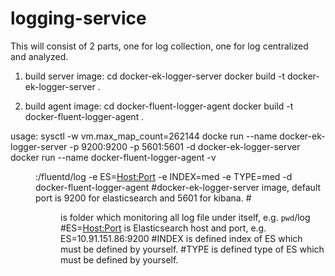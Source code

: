 # logging-service
This will consist of 2 parts, one for log collection, one for log centralized and analyzed.

1. build server image:
cd docker-ek-logger-server
docker build -t docker-ek-logger-server . 

2. build agent image:
cd docker-fluent-logger-agent
docker build -t docker-fluent-logger-agent .

usage:
sysctl -w vm.max_map_count=262144
docke run --name docker-ek-logger-server -p 9200:9200 -p 5601:5601 -d docker-ek-logger-server
docker run --name docker-fluent-logger-agent -v <DIR>:/fluentd/log -e ES=<Host:Port> -e INDEX=med -e TYPE=med -d docker-fluent-logger-agent
#docker-ek-logger-server image, default port is 9200 for elasticsearch and 5601 for kibana.
#<DIR> is folder which monitoring all log file under itself, e.g. `pwd`/log
#ES=<Host:Port> is Elasticsearch host and port, e.g. ES=10.91.151.86:9200
#INDEX is defined index of ES which must be defined by yourself.
#TYPE is defined type of ES which must be defined by yourself.
